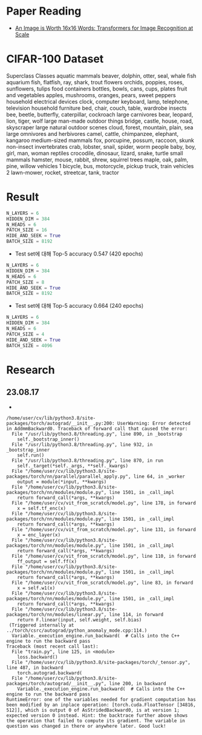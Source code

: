 # Paper Reading
- [An Image is Worth 16x16 Words: Transformers for Image Recognition at Scale](https://arxiv.org/pdf/2010.11929.pdf)

# CIFAR-100 Dataset
Superclass	Classes
aquatic mammals	beaver, dolphin, otter, seal, whale
fish	aquarium fish, flatfish, ray, shark, trout
flowers	orchids, poppies, roses, sunflowers, tulips
food containers	bottles, bowls, cans, cups, plates
fruit and vegetables	apples, mushrooms, oranges, pears, sweet peppers
household electrical devices	clock, computer keyboard, lamp, telephone, television
household furniture	bed, chair, couch, table, wardrobe
insects	bee, beetle, butterfly, caterpillar, cockroach
large carnivores	bear, leopard, lion, tiger, wolf
large man-made outdoor things	bridge, castle, house, road, skyscraper
large natural outdoor scenes	cloud, forest, mountain, plain, sea
large omnivores and herbivores	camel, cattle, chimpanzee, elephant, kangaroo
medium-sized mammals	fox, porcupine, possum, raccoon, skunk
non-insect invertebrates	crab, lobster, snail, spider, worm
people	baby, boy, girl, man, woman
reptiles	crocodile, dinosaur, lizard, snake, turtle
small mammals	hamster, mouse, rabbit, shrew, squirrel
trees	maple, oak, palm, pine, willow
vehicles 1	bicycle, bus, motorcycle, pickup truck, train
vehicles 2	lawn-mower, rocket, streetcar, tank, tractor

# Result
```python
N_LAYERS = 6
HIDDEN_DIM = 384
N_HEADS = 6
PATCH_SIZE = 16
HIDE_AND_SEEK = True
BATCH_SIZE = 8192
```
- Test set에 대해 Top-5 accuracy 0.547 (420 epochs)
```python
N_LAYERS = 6
HIDDEN_DIM = 384
N_HEADS = 6
PATCH_SIZE = 8
HIDE_AND_SEEK = True
BATCH_SIZE = 8192
```
- Test set에 대해 Top-5 accuracy 0.664 (240 epochs)
```python
N_LAYERS = 6
HIDDEN_DIM = 384
N_HEADS = 6
PATCH_SIZE = 4
HIDE_AND_SEEK = True
BATCH_SIZE = 4096
```

# Research
## 23.08.17
- 
```
/home/user/cv/lib/python3.8/site-packages/torch/autograd/__init__.py:200: UserWarning: Error detected in AddmmBackward0. Traceback of forward call that caused the error:
  File "/usr/lib/python3.8/threading.py", line 890, in _bootstrap
    self._bootstrap_inner()
  File "/usr/lib/python3.8/threading.py", line 932, in _bootstrap_inner
    self.run()
  File "/usr/lib/python3.8/threading.py", line 870, in run
    self._target(*self._args, **self._kwargs)
  File "/home/user/cv/lib/python3.8/site-packages/torch/nn/parallel/parallel_apply.py", line 64, in _worker
    output = module(*input, **kwargs)
  File "/home/user/cv/lib/python3.8/site-packages/torch/nn/modules/module.py", line 1501, in _call_impl
    return forward_call(*args, **kwargs)
  File "/home/user/cv/vit_from_scratch/model.py", line 178, in forward
    x = self.tf_enc(x)
  File "/home/user/cv/lib/python3.8/site-packages/torch/nn/modules/module.py", line 1501, in _call_impl
    return forward_call(*args, **kwargs)
  File "/home/user/cv/vit_from_scratch/model.py", line 131, in forward
    x = enc_layer(x)
  File "/home/user/cv/lib/python3.8/site-packages/torch/nn/modules/module.py", line 1501, in _call_impl
    return forward_call(*args, **kwargs)
  File "/home/user/cv/vit_from_scratch/model.py", line 110, in forward
    ff_output = self.ff(x)
  File "/home/user/cv/lib/python3.8/site-packages/torch/nn/modules/module.py", line 1501, in _call_impl
    return forward_call(*args, **kwargs)
  File "/home/user/cv/vit_from_scratch/model.py", line 83, in forward
    x = self.w1(x)
  File "/home/user/cv/lib/python3.8/site-packages/torch/nn/modules/module.py", line 1501, in _call_impl
    return forward_call(*args, **kwargs)
  File "/home/user/cv/lib/python3.8/site-packages/torch/nn/modules/linear.py", line 114, in forward
    return F.linear(input, self.weight, self.bias)
 (Triggered internally at ../torch/csrc/autograd/python_anomaly_mode.cpp:114.)
  Variable._execution_engine.run_backward(  # Calls into the C++ engine to run the backward pass
Traceback (most recent call last):
  File "train.py", line 125, in <module>
    loss.backward()
  File "/home/user/cv/lib/python3.8/site-packages/torch/_tensor.py", line 487, in backward
    torch.autograd.backward(
  File "/home/user/cv/lib/python3.8/site-packages/torch/autograd/__init__.py", line 200, in backward
    Variable._execution_engine.run_backward(  # Calls into the C++ engine to run the backward pass
RuntimeError: one of the variables needed for gradient computation has been modified by an inplace operation: [torch.cuda.FloatTensor [34816, 512]], which is output 0 of AsStridedBackward0, is at version 1; expected version 0 instead. Hint: the backtrace further above shows the operation that failed to compute its gradient. The variable in question was changed in there or anywhere later. Good luck!
```
